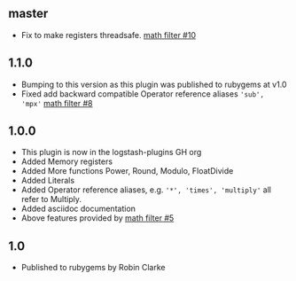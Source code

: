 ## master
  - Fix to make registers threadsafe. [math filter #10](https://github.com/logstash-plugins/logstash-filter-math/issues/10)

## 1.1.0
  - Bumping to this version as this plugin was published to rubygems at v1.0
  - Fixed add backward compatible Operator reference aliases `'sub', 'mpx'` [math filter #8](https://github.com/logstash-plugins/logstash-filter-math/pull/8)

## 1.0.0
  - This plugin is now in the logstash-plugins GH org
  - Added Memory registers
  - Added More functions Power, Round, Modulo, FloatDivide
  - Added Literals
  - Added Operator reference aliases, e.g. `'*', 'times', 'multiply'` all refer to Multiply.
  - Added asciidoc documentation
  - Above features provided by [math filter #5](https://github.com/logstash-plugins/logstash-filter-math/pull/5)

## 1.0
  - Published to rubygems by Robin Clarke
